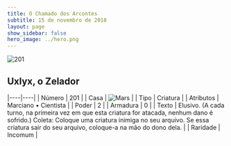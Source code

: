 ```yaml
---
title: O Chamado dos Arcontes
subtitle: 15 de novembro de 2018
layout: page
show_sidebar: false
hero_image: ../hero.png
---
```


![201](https://cdn.keyforgegame.com/media/card_front/pt/341_201_69W23Q88QWW4_pt.png)

## Uxlyx, o Zelador

|----|----|
| Número | 201 |
| Casa | ![Mars](https://archonarcana.com/images/thumb/d/de/Mars.png/22px-Mars.png "Marte") |
| Tipo | Criatura |
| Atributos | Marciano • Cientista |
| Poder | 2 |
| Armadura | 0 |
| Texto | Elusivo. (A cada turno, na primeira vez em que esta criatura for atacada, nenhum dano é sofrido.) Coleta: Coloque uma criatura inimiga no seu arquivo. Se essa criatura sair do seu arquivo, coloque-a na mão do dono dela. |
| Raridade | Incomum |
